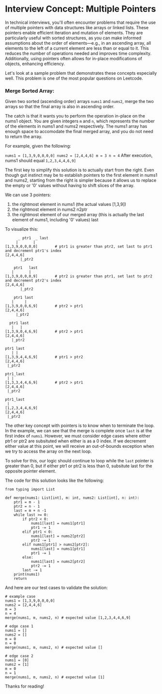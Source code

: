 # Interview Concept: Multiple Pointers

In technical interviews, you'll often encounter problems that require the use of multiple pointers with data structures like arrays or linked lists. These pointers enable efficient iteration and mutation of elements. They are particularly useful with sorted structures, as you can make informed assumptions about the order of elements—e.g., in an ascending array, all elements to the left of a current element are less than or equal to it. This reduces the number of operations needed and improves time complexity. Additionally, using pointers often allows for in-place modifications of objects, enhancing efficiency.

Let's look at a sample problem that demonstrates these concepts especially well. This problem is one of the most popular questions on Leetcode.

### Merge Sorted Array:

Given two sorted (ascending order) arrays `nums1` and `nums2`, merge the two arrays so that the final array is also in ascending order.

The catch is that it wants you to perform the operation in-place on the nums1 object. You are given integers `m` and `n`, which represents the number of the elements in nums1 and nums2 respectively. The nums1 array has enough space to accomodate the final merged array, and you do not need to return the array.

For example, given the following:

`
nums1 = [1,3,9,0,0,0,0]
nums2 = [2,4,4,6]
m = 3
n = 4
`
After execution, nums1 should equal `1,2,3,4,4,6,9]`

The first key to simplify this solution is to actually start from the right. Even though gut instinct may be to establish pointers to the first element in nums1 and nums2, starting from the right is simpler because it allows us to replace the empty or '0' values without having to shift slices of the array.

We can use 3 pointers:
1. the rightmost element in nums1 (the actual values [1,3,9]) 
2. the rightmost element in nums2 n2ptr
3. the rightmost element of our merged array (this is actually the last element of nums1, including '0' values) last

To visualize this:
```
      _ ptr1  _ last
     |       |
[1,3,9,0,0,0,0]        # ptr1 is greater than ptr2, set last to ptr1 and decrement ptr1's index
[2,4,4,6]
       |_ptr2

    ptr1   last
   |       |
[1,3,9,0,0,0,9]        # ptr2 is greater than ptr1, set last to ptr2 and decrement ptr2's index
[2,4,4,6]
       |_ptr2

    ptr1 last
   |     |
[1,3,9,0,0,6,9]        # ptr2 > ptr1
[2,4,4,6]
     |_ptr2

  ptr1 last
   |   |
[1,3,9,0,4,6,9]        # ptr2 > ptr1
[2,4,4,6]
   |_ptr2

ptr1 last
   | |
[1,3,9,4,4,6,9]        # ptr1 > ptr2
[2,4,4,6]
 |_ptr2

ptr1_last
 | |
[1,3,3,4,4,6,9]        # ptr2 > ptr1
[2,4,4,6]
 |_ptr2

ptr1_last
 | 
[1,2,3,4,4,6,9]
[2,4,4,6]
 |_ptr2

```

The other key concept with pointers is to know when to terminate the loop. In the example, we can see that the merge is complete once `last` is at the first index of `nums1`. However, we must consider edge cases where either ptr1 or ptr2 are subsituted when either is as a 0 index. If we decrement either value at this point, we will receive an out-of-bounds exception when we try to access the array on the next loop.

To solve for this, our logic should continue to loop while the `last` pointer is greater than 0, but if either ptr1 or ptr2 is less than 0, subsitute last for the opposite pointer element.

The code for this solution looks like the following:

```
from typing import List

def merge(nums1: List[int], m: int, nums2: List[int], n: int):
    ptr1 = m - 1
    ptr2 = n - 1
    last = m + n -1
    while last >= 0:
        if ptr2 < 0:
            nums1[last] = nums1[ptr1]
            ptr1 -= 1
        elif ptr1 < 0:
            nums1[last] = nums2[ptr2]
            ptr2 -= 1
        elif nums1[ptr1] > nums2[ptr2]:
            nums1[last] = nums1[ptr1]
            ptr1 -= 1
        else: 
            nums1[last] = nums2[ptr2]
            ptr2 -= 1
        last -= 1
    print(nums1)
    return
```
And here are our test cases to validate the solution:

```
# example case
nums1 = [1,3,9,0,0,0,0]
nums2 = [2,4,4,6]
m = 3
n = 4
merge(nums1, m, nums2, n) # expected value [1,2,3,4,4,6,9]

# edge case 1
nums1 = []
nums2 = []
m = 0
n = 0
merge(nums1, m, nums2, n) # expected value []

# edge case 2
nums1 = [0]
nums2 = [1]
m = 0
n = 1
merge(nums1, m, nums2, n) # expected value [1]
```
Thanks for reading!
